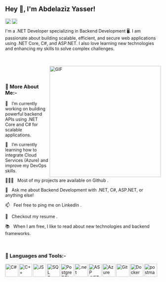 ## Hey 👋, I'm Abdelaziz Yasser!

<a href='https://www.linkedin.com/in/abdelaziz-yasser/'><img align='left' alt="linkedin" src="https://upload.wikimedia.org/wikipedia/commons/thumb/c/ca/LinkedIn_logo_initials.png/960px-LinkedIn_logo_initials.png" height='18px'/></a>

<a href='https://abdelazizyasser.dev@gmail.com'><img align='left' alt="twitter" src="https://upload.wikimedia.org/wikipedia/commons/thumb/7/7e/Gmail_icon_%282020%29.svg/2560px-Gmail_icon_%282020%29.svg.png" height='18px'/></a>
<br>

I'm a .NET Developer specializing in Backend Development 🖥️. I am passionate about building scalable, efficient, and secure web applications using .NET Core, C#, and ASP.NET. I also love learning new technologies and enhancing my skills to solve complex challenges.

<br /> <br /> <img align="right" alt="GIF" src="https://media3.giphy.com/media/v1.Y2lkPTZjMDliOTUyZXhlZ2UzOWVmdW5vY3hxc2M4bDNsaWt4aTdsMWt3eWVqMmJjOGIwdiZlcD12MV9naWZzX3NlYXJjaCZjdD1n/L8K62iTDkzGX6/giphy.gif" width="360px"/> 
<br><br>

### 🧐 More About Me:-
🔭   I’m currently working on building powerful backend APIs using .NET Core and C# for scalable applications.

🌱   I’m currently learning how to integrate Cloud Services (Azure) and improve my DevOps skills.

👨🏻‍💻   Most of my projects are available on Github
.

💬   Ask me about Backend Development with .NET, C#, ASP.NET, or anything else!

📫   Feel free to ping me on LinkedIn
.

📝   Checkout my resume
.

📚   When I am free, I like to read about new technologies and backend frameworks.

<br>

### 🔨 Languages and Tools:-

<a href="https://docs.microsoft.com/en-us/dotnet/csharp/" target="_blank">
  <img align="left" src="https://upload.wikimedia.org/wikipedia/commons/thumb/b/bd/Logo_C_sharp.svg/1820px-Logo_C_sharp.svg.png" alt="C#" height="42px"/>
</a>
<a href="https://en.wikipedia.org/wiki/C%2B%2B" target="_blank">
  <img align="left" src="https://upload.wikimedia.org/wikipedia/commons/thumb/1/18/ISO_C%2B%2B_Logo.svg/911px-ISO_C%2B%2B_Logo.svg.png" alt="C++" height="42px"/>
</a>
<a href="https://en.wikipedia.org/wiki/C%2B%2B" target="_blank">
  <img align="left" src="https://upload.wikimedia.org/wikipedia/commons/thumb/9/99/Unofficial_JavaScript_logo_2.svg/2048px-Unofficial_JavaScript_logo_2.svg.png" alt="JS" height="42px"/>
</a>
<a href="https://www.sqlservercentral.com/" target="_blank">
  <img align="left" src="https://upload.wikimedia.org/wikipedia/de/8/8c/Microsoft_SQL_Server_Logo.svg" alt="SQL Server" height="42px"/>
</a>
<a href="https://www.postgresql.org/" target="_blank">
  <img align="left" src="https://download.logo.wine/logo/PostgreSQL/PostgreSQL-Logo.wine.png" alt="PostgreSQL" height="42px"/>
</a>
<a href="https://www.sqlservercentral.com/" target="_blank">
  <img align="left" src="https://upload.wikimedia.org/wikipedia/commons/thumb/e/ee/.NET_Core_Logo.svg/1200px-.NET_Core_Logo.svg.png" alt=".net core" height="42px"/>
</a>
<a href="https://dotnet.microsoft.com/en-us/apps/aspnet" target="_blank">
  <img align="left" src="https://www.mvc-controls.com/images/Courses/acore.png" alt="ASP .NET Core" height="42px"/>
</a>
<a href="https://azure.microsoft.com/" target="_blank">
  <img align="left" src="https://www.northware.mx/wp-content/uploads/2022/09/northware-microsoft-azure-logo.png" alt="Azure" height="42px"/>
</a>
<a href="https://git-scm.com/" target="_blank">
  <img align="left" src="https://git-scm.com/images/logos/downloads/Git-Icon-1788C.png" alt="Git" height="42px"/>
</a>
<a href="https://www.docker.com/" target="_blank">
  <img align="left" src="https://cdn4.iconfinder.com/data/icons/logos-and-brands/512/97_Docker_logo_logos-512.png" alt="Docker" height="42px"/>
</a>
<a href="https://www.docker.com/" target="_blank">
  <img align="left" src="https://w7.pngwing.com/pngs/509/390/png-transparent-postman-macos-bigsur-icon-thumbnail.png" alt="postman" height="42px"/>
</a>
<br>

</a>
